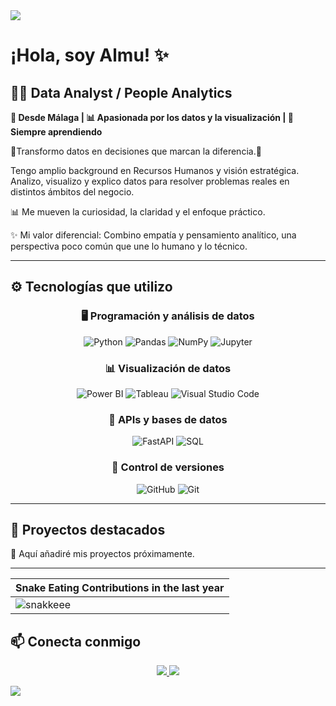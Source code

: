 <img src="https://user-images.githubusercontent.com/73097560/115834477-dbab4500-a447-11eb-908a-139a6edaec5c.gif">

# ¡Hola, soy **Almu**! ✨

## 👩‍💻 Data Analyst / People Analytics

**📍 Desde Málaga | 📊 Apasionada por los datos y la visualización | 🧠 Siempre aprendiendo**

🎯Transformo datos en decisiones que marcan la diferencia.🎯

Tengo amplio background en Recursos Humanos y visión estratégica. Analizo, visualizo y explico datos para resolver problemas reales en distintos ámbitos del negocio.

📊 Me mueven la curiosidad, la claridad y el enfoque práctico.

✨ Mi valor diferencial: Combino empatía y pensamiento analítico, una perspectiva poco común que une lo humano y lo técnico.

---

## ⚙️ Tecnologías que utilizo

<h3 align="center"><strong>🖥️ Programación y análisis de datos</strong></h3>
<p align="center">
  <img alt="Python" src="https://img.shields.io/badge/Python-3776AB?style=for-the-badge&logo=python&logoColor=white" />
  <img alt="Pandas" src="https://img.shields.io/badge/Pandas-150458?style=for-the-badge&logo=pandas&logoColor=white" />
  <img alt="NumPy" src="https://img.shields.io/badge/NumPy-013243?style=for-the-badge&logo=numpy&logoColor=white" />
  <img alt="Jupyter" src="https://img.shields.io/badge/Jupyter-F37626?style=for-the-badge&logo=jupyter&logoColor=white" />
</p>

<h3 align="center"><strong>📊 Visualización de datos</strong></h3>
<p align="center">
  <img alt="Power BI" src="https://img.shields.io/badge/Power%20BI-FFB900?style=for-the-badge&logo=microsoft-power-bi&logoColor=black" />
  <img alt="Tableau" src="https://img.shields.io/badge/Tableau-3E99C1?style=for-the-badge&logo=tableau&logoColor=white" />
  <img alt="Visual Studio Code" src="https://img.shields.io/badge/VS%20Code-007ACC?style=for-the-badge&logo=visual-studio-code&logoColor=white" />
</p>

<h3 align="center"><strong>🔧 APIs y bases de datos</strong></h3>

<p align="center">
  <img alt="FastAPI" src="https://img.shields.io/badge/FastAPI-009688?style=for-the-badge&logo=fastapi&logoColor=white" />
  <img alt="SQL" src="https://img.shields.io/badge/SQL-4479A1?style=for-the-badge&logo=sqlite&logoColor=white" />
</p>

<h3 align="center"><strong>🔄 Control de versiones</strong></h3>
<p align="center">
  <img alt="GitHub" src="https://img.shields.io/badge/GitHub-181717?style=for-the-badge&logo=github&logoColor=white" />
  <img alt="Git" src="https://img.shields.io/badge/Git-F05032?style=for-the-badge&logo=git&logoColor=white" />
</p>

---

## 🚀 Proyectos destacados

📌 Aquí añadiré mis proyectos próximamente.

---
| Snake Eating Contributions in the last year |
| ------------------------------------------|
| ![snakkeee](https://github.com/user-attachments/assets/767354e9-fe1e-4009-b421-2f49388bfda5) | 


## 📫 Conecta conmigo

<p align="center">
  <a href="https://www.linkedin.com/in/almudena-sanchez-89232b1a3">
    <img src="https://img.shields.io/badge/LinkedIn-Almudena-blue?style=for-the-badge&logo=linkedin&logoColor=white" />
  </a>
  <a href="mailto:almudena.sanf@gmail.com">
    <img src="https://img.shields.io/badge/Email-almudena.sanf@gmail.com-red?style=for-the-badge&logo=gmail&logoColor=white" />
  </a>
</p>


<img src="https://user-images.githubusercontent.com/73097560/115834477-dbab4500-a447-11eb-908a-139a6edaec5c.gif">





